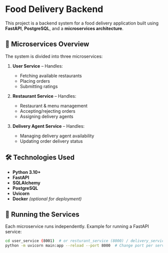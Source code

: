 # Food Delivery Backend

This project is a backend system for a food delivery application built using **FastAPI**, **PostgreSQL**, and a **microservices architecture**.

## 🧩 Microservices Overview

The system is divided into three microservices:

1. **User Service** – Handles:
   - Fetching available restaurants
   - Placing orders
   - Submitting ratings

2. **Restaurant Service** – Handles:
   - Restaurant & menu management
   - Accepting/rejecting orders
   - Assigning delivery agents

3. **Delivery Agent Service** – Handles:
   - Managing delivery agent availability
   - Updating order delivery status

## 🛠️ Technologies Used

- **Python 3.10+**
- **FastAPI**
- **SQLAlchemy**
- **PostgreSQL**
- **Uvicorn**
- **Docker** *(optional for deployment)*

## 🚀 Running the Services

Each microservice runs independently. Example for running a FastAPI service:

```bash
cd user_service (8001)  # or resturant_service (8000) / delivery_service (8002)
python -m uvicorn main:app --reload --port 8000  # Change port per service
